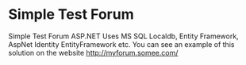 # Simple Test Forum
Simple Test Forum ASP.NET
Uses MS SQL Localdb, Entity Framework, AspNet Identity EntityFramework etc.
You can see an example of this solution on the website http://myforum.somee.com/

